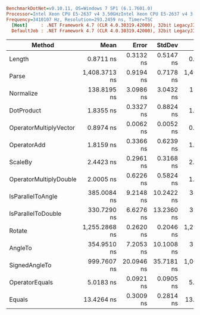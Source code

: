 ``` ini

BenchmarkDotNet=v0.10.11, OS=Windows 7 SP1 (6.1.7601.0)
Processor=Intel Xeon CPU E5-2637 v4 3.50GHzIntel Xeon CPU E5-2637 v4 3.50GHz, ProcessorCount=16
Frequency=3410107 Hz, Resolution=293.2459 ns, Timer=TSC
  [Host]     : .NET Framework 4.7 (CLR 4.0.30319.42000), 32bit LegacyJIT-v4.7.2117.0
  DefaultJob : .NET Framework 4.7 (CLR 4.0.30319.42000), 32bit LegacyJIT-v4.7.2117.0


```
|                 Method |          Mean |      Error |     StdDev |        Median |  Gen 0 | Allocated |
|----------------------- |--------------:|-----------:|-----------:|--------------:|-------:|----------:|
|                 Length |     0.8711 ns |  0.3132 ns |  0.5147 ns |     0.5431 ns |      - |       0 B |
|                  Parse | 1,408.3713 ns |  0.9194 ns |  0.7178 ns | 1,408.3072 ns | 0.0916 |     488 B |
|              Normalize |   138.8195 ns |  3.0986 ns |  3.0432 ns |   137.2774 ns |      - |       0 B |
|             DotProduct |     1.8355 ns |  0.3327 ns |  0.8824 ns |     1.6489 ns |      - |       0 B |
| OperatorMultiplyVector |     0.8974 ns |  0.0062 ns |  0.0052 ns |     0.8978 ns |      - |       0 B |
|            OperatorAdd |     1.8159 ns |  0.3366 ns |  0.6239 ns |     1.9812 ns |      - |       0 B |
|                ScaleBy |     2.4423 ns |  0.2961 ns |  0.3168 ns |     2.3989 ns |      - |       0 B |
| OperatorMultiplyDouble |     2.0005 ns |  0.6226 ns |  0.5824 ns |     1.7851 ns |      - |       0 B |
|      IsParallelToAngle |   385.0084 ns |  9.2148 ns | 10.2422 ns |   384.3022 ns |      - |       0 B |
|     IsParallelToDouble |   330.7290 ns |  6.6276 ns | 13.2360 ns |   326.4269 ns |      - |       0 B |
|                 Rotate | 1,255.2868 ns |  0.2620 ns |  0.2046 ns | 1,255.2662 ns | 0.4425 |    2320 B |
|                AngleTo |   354.9510 ns |  7.2053 ns | 10.1008 ns |   353.8203 ns |      - |       0 B |
|          SignedAngleTo |   999.7607 ns | 20.0946 ns | 35.7181 ns | 1,007.3817 ns |      - |       0 B |
|         OperatorEquals |     5.0183 ns |  0.0921 ns |  0.0905 ns |     5.0080 ns |      - |       0 B |
|                 Equals |    13.4264 ns |  0.3009 ns |  0.2814 ns |    13.3187 ns |      - |       0 B |
